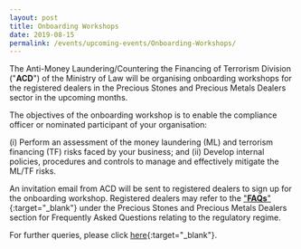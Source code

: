 ```yaml
---
layout: post
title: Onboarding Workshops
date: 2019-08-15
permalink: /events/upcoming-events/Onboarding-Workshops/
---
```


The Anti-Money Laundering/Countering the Financing of Terrorism Division ("**ACD**") of the Ministry of Law will be organising onboarding workshops for the registered dealers in the Precious Stones and Precious Metals Dealers sector in the upcoming months. 

The objectives of the onboarding workshop is to enable the compliance officer or nominated participant of your organisation:

(i) Perform an assessment of the money laundering (ML) and terrorism financing (TF) risks faced by your business; and
(ii) Develop internal policies, procedures and controls to manage and effectively mitigate the ML/TF risks.

An invitation email from ACD will be sent to registered dealers to sign up for the onboarding workshop. Registered dealers may refer to the ["**FAQs**"](https://va.ecitizen.gov.sg/cfp/customerPages/mlaw/explorefaq.aspx){:target="_blank"} under the Precious Stones and Precious Metals Dealers section for Frequently Asked Questions relating to the regulatory regime.

For further queries, please click [here](https://www.mlaw.gov.sg/eservices/enquiry/){:target="_blank"}.
